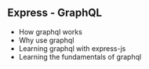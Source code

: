 ## Express - GraphQL

- How graphql works
- Why use graphql
- Learning graphql with express-js
- Learning the fundamentals of graphql